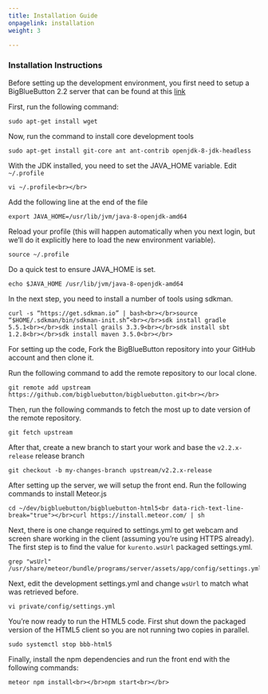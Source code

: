 ```yaml
---
title: Installation Guide
onpagelink: installation
weight: 3

---
```


### **Installation Instructions**

Before setting up the development environment, you first need to setup a BigBlueButton 2.2 server that can be found at this [link](https://docs.bigbluebutton.org/2.2/install.html)

First, run the following command:

 ```
 sudo apt-get install wget
```

Now, run the command to install core development tools

 ```
 sudo apt-get install git-core ant ant-contrib openjdk-8-jdk-headless
```

With the JDK installed, you need to set the JAVA\_HOME variable. Edit `~/.profile`

 ```
 vi ~/.profile<br></br>
```

Add the following line at the end of the file

 ```
export JAVA_HOME=/usr/lib/jvm/java-8-openjdk-amd64
```

Reload your profile (this will happen automatically when you next login, but we’ll do it explicitly here to load the new environment variable).

 ```
source ~/.profile
```

Do a quick test to ensure JAVA\_HOME is set.

 ```
echo $JAVA_HOME /usr/lib/jvm/java-8-openjdk-amd64
```

In the next step, you need to install a number of tools using sdkman.

 ```
curl -s “https://get.sdkman.io” | bash<br></br>source “$HOME/.sdkman/bin/sdkman-init.sh”<br></br>sdk install gradle 5.5.1<br></br>sdk install grails 3.3.9<br></br>sdk install sbt 1.2.8<br></br>sdk install maven 3.5.0<br></br>
```

For setting up the code, Fork the BigBlueButton repository into your GitHub account and then clone it.

Run the following command to add the remote repository to our local clone.

 ```
git remote add upstream https://github.com/bigbluebutton/bigbluebutton.git<br></br>
```

Then, run the following commands to fetch the most up to date version of the remote repository.

 ```
git fetch upstream
```

After that, create a new branch to start your work and base the `v2.2.x-release` release branch

 ```
git checkout -b my-changes-branch upstream/v2.2.x-release
```

After setting up the server, we will setup the front end. Run the following commands to install Meteor.js

 ```
cd ~/dev/bigbluebutton/bigbluebutton-html5<br data-rich-text-line-break="true"></br>curl https://install.meteor.com/ | sh
```

Next, there is one change required to settings.yml to get webcam and screen share working in the client (assuming you’re using HTTPS already). The first step is to find the value for `kurento.wsUrl` packaged settings.yml.

 ```
grep "wsUrl" /usr/share/meteor/bundle/programs/server/assets/app/config/settings.yml
```

Next, edit the development settings.yml and change `wsUrl` to match what was retrieved before.

 ```
vi private/config/settings.yml
```

You’re now ready to run the HTML5 code. First shut down the packaged version of the HTML5 client so you are not running two copies in parallel.

 ```
sudo systemctl stop bbb-html5
```

Finally, install the npm dependencies and run the front end with the following commands:

 ```
meteor npm install<br></br>npm start<br></br>
```

####  


